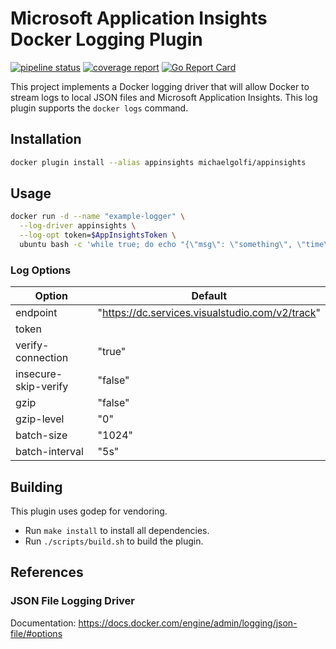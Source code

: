 # Microsoft Application Insights Docker Logging Plugin

[![pipeline status](https://gitlab.com/michael.golfi/appinsights/badges/master/pipeline.svg)](https://gitlab.com/michael.golfi/appinsights/commits/master)
[![coverage report](https://gitlab.com/michael.golfi/appinsights/badges/master/coverage.svg)](https://gitlab.com/michael.golfi/appinsights/commits/master)
[![Go Report Card](https://goreportcard.com/badge/gitlab.com/michael.golfi/appinsights)](https://goreportcard.com/report/gitlab.com/michael.golfi/appinsights)

This project implements a Docker logging driver that will allow Docker to stream logs to local JSON files and Microsoft Application Insights. 
This log plugin supports the `docker logs` command.

## Installation

```bash
docker plugin install --alias appinsights michaelgolfi/appinsights
```

## Usage

```bash
docker run -d --name "example-logger" \
  --log-driver appinsights \
  --log-opt token=$AppInsightsToken \
  ubuntu bash -c 'while true; do echo "{\"msg\": \"something\", \"time\": \"`date +%s`\"}"; sleep 2; done;'
```

### Log Options

| Option               | Default                                         |
|----------------------|-------------------------------------------------|
| endpoint             | "https://dc.services.visualstudio.com/v2/track" |
| token                |                                                 |
| verify-connection    | "true"                                          |
| insecure-skip-verify | "false"                                         |
| gzip                 | "false"                                         |
| gzip-level           | "0"                                             |
| batch-size           | "1024"                                          |
| batch-interval       | "5s"                                            |

## Building

This plugin uses godep for vendoring. 
- Run `make install` to install all dependencies. 
- Run `./scripts/build.sh` to build the plugin.

## References

### JSON File Logging Driver

Documentation: https://docs.docker.com/engine/admin/logging/json-file/#options
